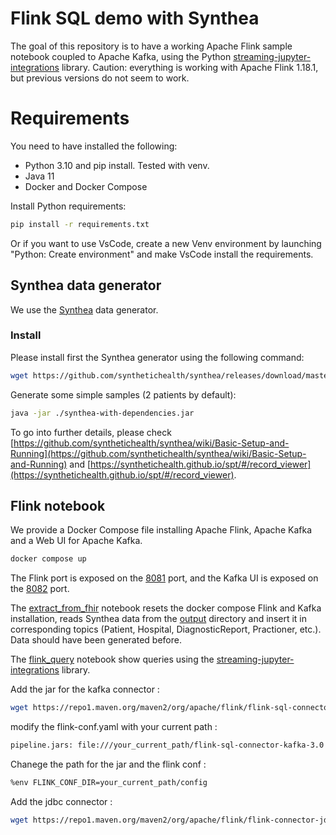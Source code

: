 # Flink SQL demo with Synthea

The goal of this repository is to have a working Apache Flink sample notebook coupled to Apache Kafka, using the Python [streaming-jupyter-integrations](https://github.com/getindata/streaming-jupyter-integrations) library. Caution: everything is working with Apache Flink 1.18.1, but previous versions do not seem to work.

Requirements
===

You need to have installed the following:
- Python 3.10 and pip install. Tested with venv.
- Java 11
- Docker and Docker Compose

Install Python requirements:
```bash
pip install -r requirements.txt
```

Or if you want to use VsCode, create a new Venv environment by launching "Python: Create environment" and make VsCode install the requirements. 

## Synthea data generator

We use the [Synthea](https://synthetichealth.github.io/synthea/) data generator. 

### Install

Please install first the Synthea generator using the following command:

```bash
wget https://github.com/synthetichealth/synthea/releases/download/master-branch-latest/synthea-with-dependencies.jar
```

Generate some simple samples (2 patients by default):
```bash
java -jar ./synthea-with-dependencies.jar
```

To go into further details, please check [https://github.com/synthetichealth/synthea/wiki/Basic-Setup-and-Running](https://github.com/synthetichealth/synthea/wiki/Basic-Setup-and-Running) and [https://synthetichealth.github.io/spt/#/record_viewer](https://synthetichealth.github.io/spt/#/record_viewer).

## Flink notebook

We provide a Docker Compose file installing Apache Flink, Apache Kafka and a Web UI for Apache Kafka. 
```bash
docker compose up
```

The Flink port is exposed on the [8081](http://localhost:8081) port, and the Kafka UI is exposed on the [8082](http://localhost:8082) port.  

The [extract_from_fhir](extract_from_fhir.ipynb) notebook resets the docker compose Flink and Kafka installation, reads Synthea data from the [output](output/) directory and insert it in corresponding topics (Patient, Hospital, DiagnosticReport, Practioner, etc.). Data should have been generated before.

The [flink_query](flink_query.ipynb) notebook show queries using the [streaming-jupyter-integrations](https://github.com/getindata/streaming-jupyter-integrations) library.

Add the jar for the kafka connector : 
```bash
wget https://repo1.maven.org/maven2/org/apache/flink/flink-sql-connector-kafka/3.0.1-1.18/flink-sql-connector-kafka-3.0.1-1.18.jar
```

modify the flink-conf.yaml with your current path :
```bash
pipeline.jars: file:///your_current_path/flink-sql-connector-kafka-3.0.1-1.18.jar
```

Chanege the path for the jar and the flink conf : 
```bash
%env FLINK_CONF_DIR=your_current_path/config
```

Add the jdbc connector : 
```bash
wget https://repo1.maven.org/maven2/org/apache/flink/flink-connector-jdbc/3.2.0-1.18/flink-connector-jdbc-3.2.0-1.18.jar
```

